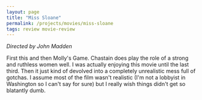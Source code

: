 ```yaml
---
layout: page
title: "Miss Sloane"
permalink: /projects/movies/miss-sloane
tags: review movie-review
---
```


_Directed by John Madden_

First this and then Molly's Game. Chastain does play the role of a strong and ruthless women well. I was actually enjoying this movie until the last third. Then it just kind of devolved into a completely unrealistic mess full of gotchas. I assume most of the film wasn't realistic (I'm not a lobbyist in Washington so I can't say for sure) but I really wish things didn't get so blatantly dumb.

